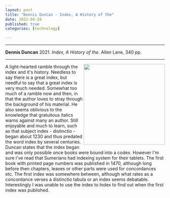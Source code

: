 ```yaml
---
layout: post
title: "Dennis Duncan - Index, A History of the"
date: 2022-04-28
published: true
categories: [technology]

---
```



***
<b>Dennis Duncan</b> 2021. _Index, A History of the_. Allen Lane, 340 pp.

***
<img align="right"  width="256" src="https://cdn2.penguin.com.au/covers/original/9780241374238.jpg" alt="">  

A light-hearted ramble through the index and it's history.  Needless to say there is a great index, but needful to say that a great index is very much needed.  Somewhat too much of a ramble now and then, in that the author loves to stray through the background of his material.  He also seems oblivious to the knowledge that gratuitous italics warns against many an author.  Still enjoyable and much to learn, such as that subject index - distinctio - began about 1230 and thus predated the word index by several centuries.  Duncan states that the index began and was only possible once books were bound into a codex.  However I'm sure i've read that Sumerians had indexing system for their tablets.  The first book with printed page numbers was published in 1470, although long before then chapters, leaves or other parts were used for concordances etc.  The first index was somewhere between, although what rates as a concordance verses a distinctio tabula or an index seems debatable.  Interestingly  I was unable to use the index to Index to find out when the first index was published. 
